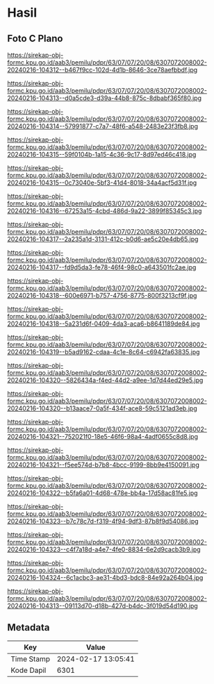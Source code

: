 # Hasil

## Foto C Plano

https://sirekap-obj-formc.kpu.go.id/aab3/pemilu/pdpr/63/07/07/20/08/6307072008002-20240216-104312--b467f9cc-102d-4d1b-8646-3ce78aefbbdf.jpg

https://sirekap-obj-formc.kpu.go.id/aab3/pemilu/pdpr/63/07/07/20/08/6307072008002-20240216-104313--d0a5cde3-d39a-44b8-875c-8dbabf365f80.jpg

https://sirekap-obj-formc.kpu.go.id/aab3/pemilu/pdpr/63/07/07/20/08/6307072008002-20240216-104314--57991877-c7a7-48f6-a548-2483e23f3fb8.jpg

https://sirekap-obj-formc.kpu.go.id/aab3/pemilu/pdpr/63/07/07/20/08/6307072008002-20240216-104315--59f0104b-1a15-4c36-9c17-8d97ed46c418.jpg

https://sirekap-obj-formc.kpu.go.id/aab3/pemilu/pdpr/63/07/07/20/08/6307072008002-20240216-104315--0c73040e-5bf3-41d4-8018-34a4acf5d31f.jpg

https://sirekap-obj-formc.kpu.go.id/aab3/pemilu/pdpr/63/07/07/20/08/6307072008002-20240216-104316--67253a15-4cbd-486d-9a22-3899f85345c3.jpg

https://sirekap-obj-formc.kpu.go.id/aab3/pemilu/pdpr/63/07/07/20/08/6307072008002-20240216-104317--2a235a1d-3131-412c-b0d6-ae5c20e4db65.jpg

https://sirekap-obj-formc.kpu.go.id/aab3/pemilu/pdpr/63/07/07/20/08/6307072008002-20240216-104317--fd9d5da3-fe78-46f4-98c0-a643501fc2ae.jpg

https://sirekap-obj-formc.kpu.go.id/aab3/pemilu/pdpr/63/07/07/20/08/6307072008002-20240216-104318--600e6971-b757-4756-8775-800f3213cf9f.jpg

https://sirekap-obj-formc.kpu.go.id/aab3/pemilu/pdpr/63/07/07/20/08/6307072008002-20240216-104318--5a231d6f-0409-4da3-aca6-b8641189de84.jpg

https://sirekap-obj-formc.kpu.go.id/aab3/pemilu/pdpr/63/07/07/20/08/6307072008002-20240216-104319--b5ad9162-cdaa-4c1e-8c64-c6942fa63835.jpg

https://sirekap-obj-formc.kpu.go.id/aab3/pemilu/pdpr/63/07/07/20/08/6307072008002-20240216-104320--5826434a-f4ed-44d2-a9ee-1d7d44ed29e5.jpg

https://sirekap-obj-formc.kpu.go.id/aab3/pemilu/pdpr/63/07/07/20/08/6307072008002-20240216-104320--b13aace7-0a5f-434f-ace8-59c5121ad3eb.jpg

https://sirekap-obj-formc.kpu.go.id/aab3/pemilu/pdpr/63/07/07/20/08/6307072008002-20240216-104321--752021f0-18e5-46f6-98a4-4adf0655c8d8.jpg

https://sirekap-obj-formc.kpu.go.id/aab3/pemilu/pdpr/63/07/07/20/08/6307072008002-20240216-104321--f5ee574d-b7b8-4bcc-9199-8bb9e4150091.jpg

https://sirekap-obj-formc.kpu.go.id/aab3/pemilu/pdpr/63/07/07/20/08/6307072008002-20240216-104322--b5fa6a01-4d68-478e-bb4a-17d58ac81fe5.jpg

https://sirekap-obj-formc.kpu.go.id/aab3/pemilu/pdpr/63/07/07/20/08/6307072008002-20240216-104323--b7c78c7d-f319-4f94-9df3-87b8f9d54086.jpg

https://sirekap-obj-formc.kpu.go.id/aab3/pemilu/pdpr/63/07/07/20/08/6307072008002-20240216-104323--c4f7a18d-a4e7-4fe0-8834-6e2d9cacb3b9.jpg

https://sirekap-obj-formc.kpu.go.id/aab3/pemilu/pdpr/63/07/07/20/08/6307072008002-20240216-104324--6c1acbc3-ae31-4bd3-bdc8-84e92a264b04.jpg

https://sirekap-obj-formc.kpu.go.id/aab3/pemilu/pdpr/63/07/07/20/08/6307072008002-20240216-104313--09113d70-d18b-427d-b4dc-3f019d54d190.jpg


## Metadata

| Key        | Value               |
| ---------- | ------------------- |
| Time Stamp | 2024-02-17 13:05:41 |
| Kode Dapil | 6301                |




